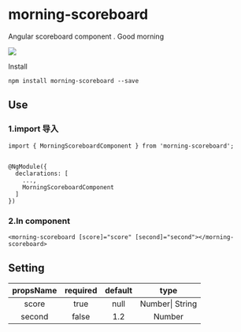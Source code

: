 # morning-scoreboard
Angular scoreboard component . Good morning

![](https://i.imgur.com/ubMmbw1.gif)

Install

```
npm install morning-scoreboard --save
```



## Use

### 1.import 导入

```
import { MorningScoreboardComponent } from 'morning-scoreboard';


@NgModule({
  declarations: [
    ...,
    MorningScoreboardComponent
  ]
})
```



### 2.In component

```
<morning-scoreboard [score]="score" [second]="second"></morning-scoreboard>
```



## Setting



| propsName | required | default |      type       |
| :-------: | :------: | :-----: | :-------------: |
|   score   |   true   |  null   | Number\| String |
|  second   |  false   |   1.2   |     Number      |